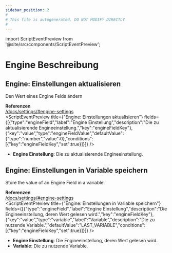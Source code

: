 ```yaml
---
sidebar_position: 2
#
# This file is autogenerated. DO NOT MODIFY DIRECTLY
#
---
```


import ScriptEventPreview from '@site/src/components/ScriptEventPreview';

# Engine Beschreibung

## Engine: Einstellungen aktualisieren
Den Wert eines Engine Felds ändern

**Referenzen**  
[/docs/settings/#engine-settings](/docs/settings/#engine-settings)  
<ScriptEventPreview title={"Engine: Einstellungen aktualisieren"} fields={[{"type":"engineField","label":"Engine Einstellung","description":"Die zu aktualisierende Engineeinstellung.","key":"engineFieldKey"},{"key":"value","type":"engineFieldValue","defaultValue":{"type":"number","value":0},"conditions":[{"key":"engineFieldKey","set":true}]}]} />

- **Engine Einstellung**: Die zu aktualisierende Engineeinstellung.  

## Engine: Einstellungen in Variable speichern
Store the value of an Engine Field in a variable.

**Referenzen**  
[/docs/settings/#engine-settings](/docs/settings/#engine-settings)  
<ScriptEventPreview title={"Engine: Einstellungen in Variable speichern"} fields={[{"type":"engineField","label":"Engine Einstellung","description":"Die Engineeinstellung, deren Wert gelesen wird.","key":"engineFieldKey"},{"key":"value","type":"variable","label":"Variable","description":"Die zu nutzende Variable.","defaultValue":"LAST_VARIABLE","conditions":[{"key":"engineFieldKey","set":true}]}]} />

- **Engine Einstellung**: Die Engineeinstellung, deren Wert gelesen wird.  
- **Variable**: Die zu nutzende Variable.  

